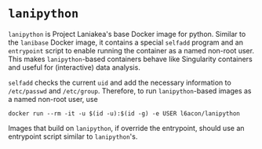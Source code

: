 # `lanipython`

`lanipython` is Project Laniakea's base Docker image for python.
Similar to the `lanibase` Docker image, it contains a special
`selfadd` program and an `entrypoint` script to enable running the
container as a named non-root user.
This makes `lanipython`-based containers behave like Singularity
containers and useful for (interactive) data analysis.

`selfadd` checks the current `uid` and add the necessary information
to `/etc/passwd` and `/etc/group`.
Therefore, to run `lanipython`-based images as a named non-root user,
use

    docker run --rm -it -u $(id -u):$(id -g) -e USER l6acon/lanipython

Images that build on `lanipython`, if override the entrypoint, should
use an entrypoint script similar to `lanipython`'s.
